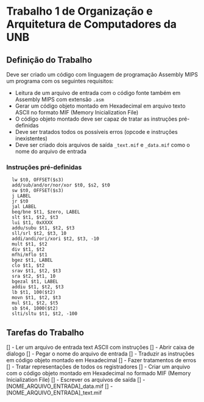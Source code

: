 # Trabalho 1 de Organização e Arquitetura de Computadores da UNB


## Definição do Trabalho

Deve ser criado um código com linguagem de programação Assembly MIPS um programa com os seguintes requisitos:
- Leitura de um arquivo de entrada com o código fonte também em Assembly MIPS com extensão `.asm`
- Gerar um código objeto montado em Hexadecimal em arquivo texto ASCII no formato MIF (Memory Inicialization File)
- O código objeto montado deve ser capaz de tratar as instruções pré-definidas
- Deve ser tratados todos os possíveis erros (opcode e instruções inexistentes)
- Deve ser criado dois arquivos de saída `_text.mif` e `_data.mif`  como o nome do arquivo de entrada


### Instruções pré-definidas
``` assembly
  lw $t0, OFFSET($s3)
  add/sub/and/or/nor/xor $t0, $s2, $t0
  sw $t0, OFFSET($s3)
  j LABEL
  jr $t0
  jal LABEL
  beq/bne $t1, $zero, LABEL
  slt $t1, $t2, $t3
  lui $t1, 0xXXXX
  addu/subu $t1, $t2, $t3
  sll/srl $t2, $t3, 10
  addi/andi/ori/xori $t2, $t3, -10
  mult $t1, $t2
  div $t1, $t2
  mfhi/mflo $t1
  bgez $t1, LABEL
  clo $t1, $t2
  srav $t1, $t2, $t3
  sra $t2, $t1, 10
  bgezal $t1, LABEL
  addiu $t1, $t2, $t3
  lb $t1, 100($t2)
  movn $t1, $t2, $t3
  mul $t1, $t2, $t5
  sb $t4, 1000($t2)
  slti/sltu $t1, $t2, -100
```

## Tarefas do Trabalho

[] - Ler um arquivo de entrada text ASCII com instruções 
  [] - Abrir caixa de dialogo
  [] - Pegar o nome do arquivo de entrada
[] - Traduzir as instruções em código objeto montado em Hexadecimal
  [] - Fazer tratamentos de erros
  [] - Tratar representações de todos os registradores
[] - Criar um arquivo com o código objeto montado em Hexadecimal no formado MIF (Memory Inicialization File)
[] - Escrever os arquivos de saída
  [] - [NOME_ARQUIVO_ENTRADA]_data.mif
  [] - [NOME_ARQUIVO_ENTRADA]_text.mif

